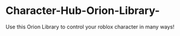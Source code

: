 # Character-Hub-Orion-Library-
Use this Orion Library to control your roblox character in many ways!
